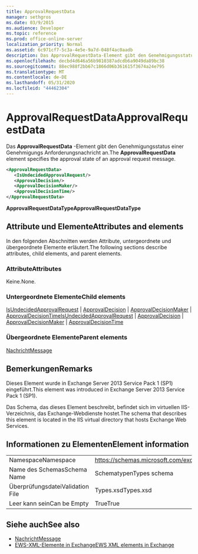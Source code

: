 ```yaml
---
title: ApprovalRequestData
manager: sethgros
ms.date: 03/9/2015
ms.audience: Developer
ms.topic: reference
ms.prod: office-online-server
localization_priority: Normal
ms.assetid: 6c971cf7-5c3a-4e5e-9a7d-048f4ac0aadb
description: Das ApprovalRequestData-Element gibt den Genehmigungsstatus einer Genehmigungs Anforderungsnachricht an.
ms.openlocfilehash: decbd4d646a56b9810387adcdb6a9049da89bc38
ms.sourcegitcommit: 88ec988f2bb67c1866d06b361615f3674a24e795
ms.translationtype: MT
ms.contentlocale: de-DE
ms.lasthandoff: 05/31/2020
ms.locfileid: "44462304"
---
```

# <a name="approvalrequestdata"></a><span data-ttu-id="28c57-103">ApprovalRequestData</span><span class="sxs-lookup"><span data-stu-id="28c57-103">ApprovalRequestData</span></span>

<span data-ttu-id="28c57-104">Das **ApprovalRequestData** -Element gibt den Genehmigungsstatus einer Genehmigungs Anforderungsnachricht an.</span><span class="sxs-lookup"><span data-stu-id="28c57-104">The **ApprovalRequestData** element specifies the approval state of an approval request message.</span></span> 
  
```xml
<ApprovalRequestData>
   <IsUndecidedApprovalRequest/>
   <ApprovalDecision/>
   <ApprovalDecisionMaker/>
   <ApprovalDecisionTime/>
</ApprovalRequestData>
```

 <span data-ttu-id="28c57-105">**ApprovalRequestDataType**</span><span class="sxs-lookup"><span data-stu-id="28c57-105">**ApprovalRequestDataType**</span></span>
## <a name="attributes-and-elements"></a><span data-ttu-id="28c57-106">Attribute und Elemente</span><span class="sxs-lookup"><span data-stu-id="28c57-106">Attributes and elements</span></span>

<span data-ttu-id="28c57-107">In den folgenden Abschnitten werden Attribute, untergeordnete und übergeordnete Elemente erläutert.</span><span class="sxs-lookup"><span data-stu-id="28c57-107">The following sections describe attributes, child elements, and parent elements.</span></span>
  
### <a name="attributes"></a><span data-ttu-id="28c57-108">Attribute</span><span class="sxs-lookup"><span data-stu-id="28c57-108">Attributes</span></span>

<span data-ttu-id="28c57-109">Keine.</span><span class="sxs-lookup"><span data-stu-id="28c57-109">None.</span></span>
  
### <a name="child-elements"></a><span data-ttu-id="28c57-110">Untergeordnete Elemente</span><span class="sxs-lookup"><span data-stu-id="28c57-110">Child elements</span></span>

<span data-ttu-id="28c57-111">[IsUndecidedApprovalRequest](isundecidedapprovalrequest.md)  |  [ApprovalDecision](approvaldecision.md)  |  [ApprovalDecisionMaker](approvaldecisionmaker.md)  |  [ApprovalDecisionTime](approvaldecisiontime.md)</span><span class="sxs-lookup"><span data-stu-id="28c57-111">[IsUndecidedApprovalRequest](isundecidedapprovalrequest.md) | [ApprovalDecision](approvaldecision.md) | [ApprovalDecisionMaker](approvaldecisionmaker.md) | [ApprovalDecisionTime](approvaldecisiontime.md)</span></span>
  
### <a name="parent-elements"></a><span data-ttu-id="28c57-112">Übergeordnete Elemente</span><span class="sxs-lookup"><span data-stu-id="28c57-112">Parent elements</span></span>

[<span data-ttu-id="28c57-113">Nachricht</span><span class="sxs-lookup"><span data-stu-id="28c57-113">Message</span></span>](message-ex15websvcsotherref.md)
  
## <a name="remarks"></a><span data-ttu-id="28c57-114">Bemerkungen</span><span class="sxs-lookup"><span data-stu-id="28c57-114">Remarks</span></span>

<span data-ttu-id="28c57-115">Dieses Element wurde in Exchange Server 2013 Service Pack 1 (SP1) eingeführt.</span><span class="sxs-lookup"><span data-stu-id="28c57-115">This element was introduced in Exchange Server 2013 Service Pack 1 (SP1).</span></span>
  
<span data-ttu-id="28c57-116">Das Schema, das dieses Element beschreibt, befindet sich im virtuellen IIS-Verzeichnis, das Exchange-Webdienste hostet.</span><span class="sxs-lookup"><span data-stu-id="28c57-116">The schema that describes this element is located in the IIS virtual directory that hosts Exchange Web Services.</span></span>
  
## <a name="element-information"></a><span data-ttu-id="28c57-117">Informationen zu Elementen</span><span class="sxs-lookup"><span data-stu-id="28c57-117">Element information</span></span>

|||
|:-----|:-----|
|<span data-ttu-id="28c57-118">Namespace</span><span class="sxs-lookup"><span data-stu-id="28c57-118">Namespace</span></span>  <br/> |https://schemas.microsoft.com/exchange/services/2006/types  <br/> |
|<span data-ttu-id="28c57-119">Name des Schemas</span><span class="sxs-lookup"><span data-stu-id="28c57-119">Schema Name</span></span>  <br/> |<span data-ttu-id="28c57-120">Schematypen</span><span class="sxs-lookup"><span data-stu-id="28c57-120">Types schema</span></span>  <br/> |
|<span data-ttu-id="28c57-121">Überprüfungsdatei</span><span class="sxs-lookup"><span data-stu-id="28c57-121">Validation File</span></span>  <br/> |<span data-ttu-id="28c57-122">Types.xsd</span><span class="sxs-lookup"><span data-stu-id="28c57-122">Types.xsd</span></span>  <br/> |
|<span data-ttu-id="28c57-123">Leer kann sein</span><span class="sxs-lookup"><span data-stu-id="28c57-123">Can be Empty</span></span>  <br/> |<span data-ttu-id="28c57-124">True</span><span class="sxs-lookup"><span data-stu-id="28c57-124">True</span></span>  <br/> |
   
## <a name="see-also"></a><span data-ttu-id="28c57-125">Siehe auch</span><span class="sxs-lookup"><span data-stu-id="28c57-125">See also</span></span>

- [<span data-ttu-id="28c57-126">Nachricht</span><span class="sxs-lookup"><span data-stu-id="28c57-126">Message</span></span>](message-ex15websvcsotherref.md)
- [<span data-ttu-id="28c57-127">EWS-XML-Elemente in Exchange</span><span class="sxs-lookup"><span data-stu-id="28c57-127">EWS XML elements in Exchange</span></span>](ews-xml-elements-in-exchange.md)

